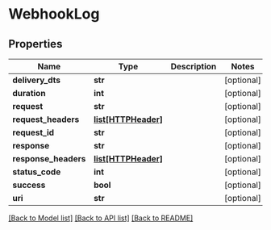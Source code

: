 # WebhookLog

## Properties
Name | Type | Description | Notes
------------ | ------------- | ------------- | -------------
**delivery_dts** | **str** |  | [optional] 
**duration** | **int** |  | [optional] 
**request** | **str** |  | [optional] 
**request_headers** | [**list[HTTPHeader]**](HTTPHeader.md) |  | [optional] 
**request_id** | **str** |  | [optional] 
**response** | **str** |  | [optional] 
**response_headers** | [**list[HTTPHeader]**](HTTPHeader.md) |  | [optional] 
**status_code** | **int** |  | [optional] 
**success** | **bool** |  | [optional] 
**uri** | **str** |  | [optional] 

[[Back to Model list]](../README.md#documentation-for-models) [[Back to API list]](../README.md#documentation-for-api-endpoints) [[Back to README]](../README.md)


